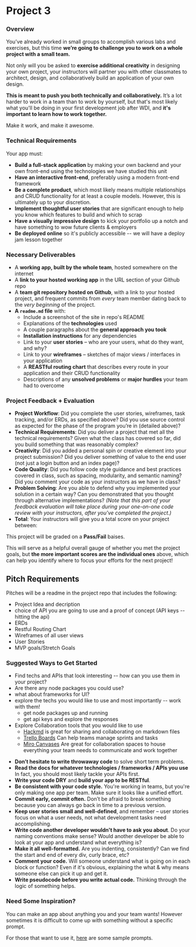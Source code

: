 # Project 3

### Overview

You’ve already worked in small groups to accomplish various labs and exercises, but this time **we’re going to challenge you to work on a whole project with a small team.**

Not only will you be asked to **exercise additional creativity** in designing your own project, your instructors will partner you with other classmates to architect, design, and collaboratively build an application of your own design.

**This is meant to push you both technically and collaboratively.** It’s a lot harder to work in a team than to work by yourself, but that's most likely what you'll be doing in your first development job after WDI, and **it's important to learn how to work together.**

Make it work, and make it awesome.

### Technical Requirements

Your app must:

* **Build a full-stack application** by making your own backend and your own front-end using the technologies we have studied this unit
* **Have an interactive front-end**, preferably using a modern front-end framework
* **Be a complete product**, which most likely means multiple relationships and CRUD functionality for at least a couple models. However, this is ultimately up to your discretion.
* **Implement thoughtful user stories** that are significant enough to help you know which features to build and which to scrap
* **Have a visually impressive design** to kick your portfolio up a notch and have something to wow future clients & employers
* **Be deployed online** so it's publicly accessible -- we will have a deploy jam lesson together

### Necessary Deliverables

* A **working app, built by the whole team**, hosted somewhere on the internet
* A **link to your hosted working app** in the URL section of your Github repo
* A **team git repository hosted on Github**, with a link to your hosted project, and frequent commits from _every_ team member dating back to the _very beginning_ of the project.
* **A `readme.md` file** with:
  * Include a screenshot of the site in repo's README
  * Explanations of the **technologies** used
  * A couple paragraphs about the **general approach you took**
  * **Installation instructions** for any dependencies
  * Link to your **user stories** – who are your users, what do they want, and why?
  * Link to your **wireframes** – sketches of major views / interfaces in your application
  * A **REASTful routing chart** that describes every route in your application and their CRUD functionality
  * Descriptions of any **unsolved problems** or **major hurdles** your team had to overcome

### Project Feedback + Evaluation

* **Project Workflow**: Did you complete the user stories, wireframes, task tracking, and/or ERDs, as specified above? Did you use source control as expected for the phase of the program you’re in \(detailed above\)?
* **Technical Requirements**: Did you deliver a project that met all the technical requirements? Given what the class has covered so far, did you build something that was reasonably complex?
* **Creativity**: Did you added a personal spin or creative element into your project submission? Did you deliver something of value to the end user \(not just a login button and an index page\)?
* **Code Quality**: Did you follow code style guidance and best practices covered in class, such as spacing, modularity, and semantic naming? Did you comment your code as your instructors as we have in class?
* **Problem Solving**: Are you able to defend why you implemented your solution in a certain way? Can you demonstrated that you thought through alternative implementations? _\(Note that this part of your feedback evaluation will take place during your one-on-one code review with your instructors, after you've completed the project.\)_
* **Total**: Your instructors will give you a total score on your project between:

This project will be graded on a **Pass/Fail** baises.

This will serve as a helpful overall gauge of whether you met the project goals, but **the more important scores are the individual ones** above, which can help you identify where to focus your efforts for the next project!

## Pitch Requirements

Pitches will be a readme in the project repo that includes the following:

* Project Idea and decription
* choice of API you are going to use and a proof of concept (API keys -- hitting the api) 
* ERDs
* Restful Routing Chart
* Wireframes of all user views
* User Stories
* MVP goals/Stretch Goals

### Suggested Ways to Get Started

- Find techs and APIs that look interesting -- how can you use them in your project?
- Are there any node packages you could use?
- what about frameworks for UI?
- explore the techs you would like to use and most importantly -- work with them!
  - get node packages up and running
  - get api keys and explore the responses
- Explore Collaboration tools that you would like to use
  - [Hackmd](https://hackmd.io/) is great for sharing and collaborating on markdown files
  - [Trello Boards](https://trello.com/) Can help teams manage sprints and tasks
  - [Miro Canvases](https://miro.com/) Are great for collaboration spaces to house everything your team needs to communicate and work together

* **Don’t hesitate to write throwaway code** to solve short term problems.
* **Read the docs for whatever technologies / frameworks / APIs you use** In fact, you should most likely tackle your APIs first.
* **Write your code DRY** and **build your app to be RESTful**.
* **Be consistent with your code style.** You're working in teams, but you're only making one app per team. Make sure it looks like a unified effort.
* **Commit early, commit often.** Don’t be afraid to break something because you can always go back in time to a previous version.
* **Keep user stories small and well-defined**, and remember – user stories focus on what a user needs, not what development tasks need accomplishing.
* **Write code another developer wouldn't have to ask you about**. Do your naming conventions make sense? Would another developer be able to look at your app and understand what everything is?
* **Make it all well-formatted.** Are you indenting, consistently? Can we find the start and end of every div, curly brace, etc?
* **Comment your code.** Will someone understand what is going on in each block or function? Even if it's obvious, explaining the what & why means someone else can pick it up and get it.
* **Write pseudocode before you write actual code.** Thinking through the logic of something helps.

### Need Some Inspiration?

You can make an app about anything you and your team wants! However sometimes it is difficult to come up with something without a specific prompt. 

For those that want to use it, [here](https://github.com/WDI-SEA/project-3-ideas) are some sample prompts. 



